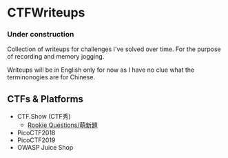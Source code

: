# CTFWriteups
### Under construction

Collection of writeups for challenges I've solved over time. 
For the purpose of recording and memory jogging.

Writeups will be in English only for now as I have no clue what the terminonogies are for Chinese.

## CTFs & Platforms

- CTF.Show (CTF秀)
  - [Rookie Questions/萌新題](ctf.show/ctfshow-rookie.md)
- PicoCTF2018
- PicoCTF2019
- OWASP Juice Shop

